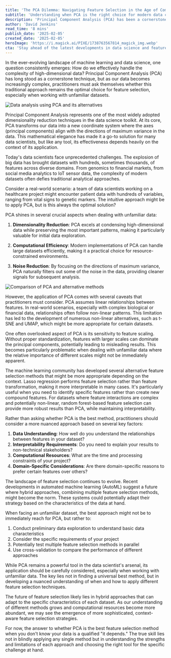 ```yaml
---
title: 'The PCA Dilemma: Navigating Feature Selection in the Age of Complex Data'
subtitle: 'Understanding when PCA is the right choice for modern data challenges'
description: 'Principal Component Analysis (PCA) has been a cornerstone of data science, but as datasets become increasingly complex, is it still the optimal choice for feature selection? This article explores the strengths and limitations of PCA, alternative approaches, and provides a framework for choosing the right feature selection method for unfamiliar datasets.'
author: 'David Jenkins'
read_time: '8 mins'
publish_date: '2025-02-05'
created_date: '2025-02-05'
heroImage: 'https://i.magick.ai/PIXE/1738763567814_magick_img.webp'
cta: 'Stay ahead of the latest developments in data science and feature selection techniques. Follow us on LinkedIn for regular insights and expert discussions on emerging methodologies in machine learning.'
---
```


In the ever-evolving landscape of machine learning and data science, one question consistently emerges:  How do we effectively handle the complexity of high-dimensional data? Principal Component Analysis (PCA) has long stood as a cornerstone technique, but as our data becomes increasingly complex, practitioners must ask themselves whether this traditional approach remains the optimal choice for feature selection, especially when working with unfamiliar datasets.

![Data analysis using PCA and its alternatives](https://i.magick.ai/PIXE/1738763567817_magick_img.webp)

Principal Component Analysis represents one of the most widely adopted dimensionality reduction techniques in the data science toolkit. At its core, PCA transforms our data into a new coordinate system where the axes (principal components) align with the directions of maximum variance in the data. This mathematical elegance has made it a go-to solution for many data scientists, but like any tool, its effectiveness depends heavily on the context of its application.

Today's data scientists face unprecedented challenges. The explosion of big data has brought datasets with hundreds, sometimes thousands, of features across diverse domains. From genomics to financial markets, from social media analytics to IoT sensor data, the complexity of modern datasets often defies traditional analytical approaches.

Consider a real-world scenario: a team of data scientists working on a healthcare project might encounter patient data with hundreds of variables, ranging from vital signs to genetic markers. The intuitive approach might be to apply PCA, but is this always the optimal solution?

PCA shines in several crucial aspects when dealing with unfamiliar data:

1. **Dimensionality Reduction**: PCA excels at condensing high-dimensional data while preserving the most important patterns, making it particularly valuable for initial data exploration.

2. **Computational Efficiency**: Modern implementations of PCA can handle large datasets efficiently, making it a practical choice for resource-constrained environments.

3. **Noise Reduction**: By focusing on the directions of maximum variance, PCA naturally filters out some of the noise in the data, providing cleaner signals for subsequent analysis.

![Comparison of PCA and alternative methods](https://i.magick.ai/PIXE/1738763567820_magick_img.webp)

However, the application of PCA comes with several caveats that practitioners must consider. PCA assumes linear relationships between features. In real-world scenarios, especially with complex biological or financial data, relationships often follow non-linear patterns. This limitation has led to the development of numerous non-linear alternatives, such as t-SNE and UMAP, which might be more appropriate for certain datasets.

One often overlooked aspect of PCA is its sensitivity to feature scaling. Without proper standardization, features with larger scales can dominate the principal components, potentially leading to misleading results. This becomes particularly problematic when dealing with unfamiliar data where the relative importance of different scales might not be immediately apparent.

The machine learning community has developed several alternative feature selection methods that might be more appropriate depending on the context. Lasso regression performs feature selection rather than feature transformation, making it more interpretable in many cases. It's particularly useful when you need to identify specific features rather than create new compound features. For datasets where feature interactions are complex and potentially non-linear, random forest-based feature selection can provide more robust results than PCA, while maintaining interpretability.

Rather than asking whether PCA is the best method, practitioners should consider a more nuanced approach based on several key factors:

1. **Data Understanding**: How well do you understand the relationships between features in your dataset?
2. **Interpretability Requirements**: Do you need to explain your results to non-technical stakeholders?
3. **Computational Resources**: What are the time and processing constraints of your project?
4. **Domain-Specific Considerations**: Are there domain-specific reasons to prefer certain features over others?

The landscape of feature selection continues to evolve. Recent developments in automated machine learning (AutoML) suggest a future where hybrid approaches, combining multiple feature selection methods, might become the norm. These systems could potentially adapt their strategy based on the characteristics of the data at hand.

When facing an unfamiliar dataset, the best approach might not be to immediately reach for PCA, but rather to:

1. Conduct preliminary data exploration to understand basic data characteristics
2. Consider the specific requirements of your project
3. Potentially test multiple feature selection methods in parallel
4. Use cross-validation to compare the performance of different approaches

While PCA remains a powerful tool in the data scientist's arsenal, its application should be carefully considered, especially when working with unfamiliar data. The key lies not in finding a universal best method, but in developing a nuanced understanding of when and how to apply different feature selection techniques.

The future of feature selection likely lies in hybrid approaches that can adapt to the specific characteristics of each dataset. As our understanding of different methods grows and computational resources become more abundant, we may see the emergence of more sophisticated, context-aware feature selection strategies.

For now, the answer to whether PCA is the best feature selection method when you don't know your data is a qualified "it depends." The true skill lies not in blindly applying any single method but in understanding the strengths and limitations of each approach and choosing the right tool for the specific challenge at hand.